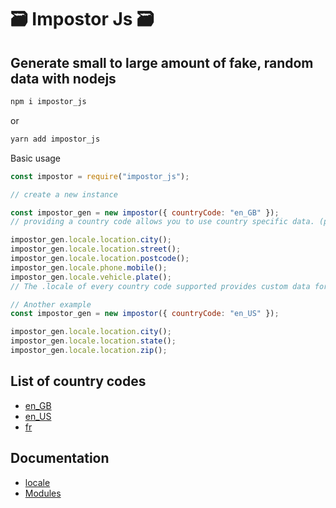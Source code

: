 # 🗃️ Impostor Js 🗃️

## **Generate small to large amount of fake, random data with nodejs**

```bash
npm i impostor_js
```

or

```bash
yarn add impostor_js
```

Basic usage

```javascript
const impostor = require("impostor_js");

// create a new instance

const impostor_gen = new impostor({ countryCode: "en_GB" });
// providing a country code allows you to use country specific data. (phone numbers, cities, vehicle plates)

impostor_gen.locale.location.city();
impostor_gen.locale.location.street();
impostor_gen.locale.location.postcode();
impostor_gen.locale.phone.mobile();
impostor_gen.locale.vehicle.plate();
// The .locale of every country code supported provides custom data for that country.

// Another example
const impostor_gen = new impostor({ countryCode: "en_US" });

impostor_gen.locale.location.city();
impostor_gen.locale.location.state();
impostor_gen.locale.location.zip();
```

## List of country codes

- [en_GB](./docs/locale/en_GB/index.md)
- [en_US](./docs/locale/en_US/index.md)
- [fr](./docs/locale/fr/index.md)

## Documentation

- [locale](./docs/locale/index.md)
- [Modules](./docs/modules/index.md)
